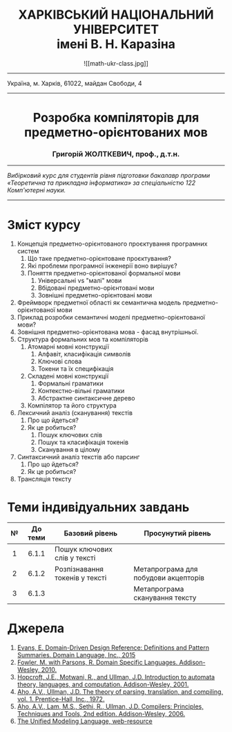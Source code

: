 <center>
<H1><b>ХАРКІВСЬКИЙ НАЦІОНАЛЬНИЙ УНІВЕРСИТЕТ<br/>імені В. Н. Каразіна</b></H1>

![[math-ukr-class.jpg]]
</center>

----

Україна, м. Харків, 61022, майдан Свободи, 4

----

<center>
<H1> Розробка компіляторів для предметно-орієнтованих мов</H1> 
<H3>Григорій ЖОЛТКЕВИЧ, проф., д.т.н.</H3>
</center>

----

*Вибірковий курс для студентів рівня підготовки бакалавр програми «Теоретична та прикладна інформатика» за спеціальністю 122 Комп'ютерні науки.*

----

# Зміст курсу

1. Концепція предметно-орієнтованого проєктування програмних систем
	1. Що таке предметно-орієнтоване проєктування?
	2. Які проблеми програмної інженерії воно вирішує?
	3. Поняття предметно-орієнтованої формальної мови
		1. Універсальні vs "малі" мови
		2. Вбідовані предметно-орієнтовані мови
		3. Зовнішні предметно-орієнтовані мови
2. Фреймворк предметної області як семантична модель предметно-орієнтованої мови
3. Приклад розробки семантичні моделі предметно-орієнтованої мови?
4. Зовнішня предметно-орієнтована мова - фасад внутрішньої.
5. Структура формальних мов та компіляторів
	1. Атомарні мовні конструкції
		1. Алфавіт, класифікація символів
		2. Ключові слова
		3. Токени та їх специфікація
	2. Складені мовні конструкції
		1. Формальні граматики
		2. Контекстно-вільні граматики
		3. Абстрактне синтаксичне дерево
	3. Компілятор та його структура
6. Лексичний аналіз (сканування) текстів
	1. Про що йдеться?
	2. Як це робиться?
		1. Пошук ключових слів
		2. Пошук та класифікація токенів
		3. Сканування в цілому
7. Синтаксичний аналіз текстів або парсинг
	1. Про що йдеться?
	2. Як це робиться?
8. Трансляція тексту

# Теми індивідуальних завдань


| № | До теми | <center>Базовий рівень</center> | <center>Просунутий рівень</center> |
| :-: | :-: | :-- | :-- |
| 1 | 6.1.1 | Пошук ключових слів у тексті |     |
| 2 | 6.1.2 | Розпізнавання токенів у тексті | Метапрограма для побудови акцепторів |
| 3 | 6.1.3 |     | Метапрограма сканування тексту |


# Джерела

1. [Evans, E. Domain-Driven Design Reference: Definitions and Pattern Summaries. Domain Language, Inc., 2015](https://www.domainlanguage.com/wp-content/uploads/2016/05/DDD_Reference_2015-03.pdf)
1. [Fowler, M. with Parsons, R. Domain Specific Languages. Addison-Wesley, 2010.](https://martinfowler.com/books/dsl.html)
2. [Hopcroft, J.E., Motwani, R., and Ullman, J.D. Introduction to automata theory, languages, and computation. Addison-Wesley, 2001.](http://www-2.dc.uba.ar/staff/becher/Hopcroft-Motwani-Ullman-2001.pdf)
3. [Aho, A.V., Ullman, J.D. The theory of parsing, translation, and compiling, vol. 1. Prentice-Hall, Inc., 1972.](https://dl.acm.org/doi/book/10.5555/578789)
4. [Aho, A.V., Lam, M.S., Sethi, R., Ullman, J.D. Compilers: Principles, Techniques and Tools, 2nd edition. Addison-Wesley, 2006.](https://repository.unikom.ac.id/48769/1/Compilers%20-%20Principles%2C%20Techniques%2C%20and%20Tools%20%282006%29.pdf)
5. [The Unified Modeling Language, web-resource](https://www.uml-diagrams.org/)
